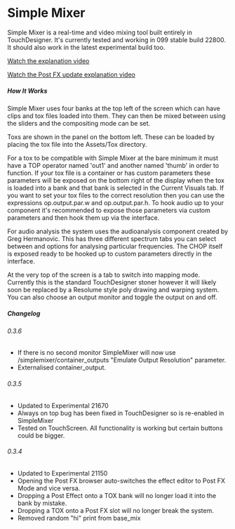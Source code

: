 # Simple Mixer
Simple Mixer is a real-time and video mixing tool built entirely in TouchDesigner. It's currently tested and working in 099 stable build 22800. It should also work in the latest experimental build too.

[Watch the explanation video](https://www.youtube.com/watch?v=P8iLnwoWyAI)

[Watch the Post FX update explanation video](https://youtu.be/DhKZlpO24m4)


##### How It Works

Simple Mixer uses four banks at the top left of the screen which can have clips and tox files loaded into them. They can then be mixed between using the sliders and the compositing mode can be set.

Toxs are shown in the panel on the bottom left. These can be loaded by placing the tox file into the Assets/Tox directory.

For a tox to be compatible with Simple Mixer at the bare minimum it must have a TOP operator named 'out1' and another named 'thumb' in order to function. If your tox file is a container or has custom parameters these parameters will be exposed on the bottom right of the display when the tox is loaded into a bank and that bank is selected in the Current Visuals tab. If you want to set your tox files to the correct resolution then you can use the expressions op.output.par.w and op.output.par.h. To hook audio up to your component it's recommended to expose those parameters via custom parameters and then hook them up via the interface.

For audio analysis the system uses the audioanalysis component created by Greg Hermanovic. This has three different spectrum tabs you can select between and options for analysing particular frequencies. The CHOP itself is exposed ready to be hooked up to custom parameters directly in the interface.

At the very top of the screen is a tab to switch into mapping mode. Currently this is the standard TouchDesigner stoner however it will likely soon be replaced by a Resolume style poly drawing and warping system. You can also choose an output monitor and toggle the output on and off.

##### Changelog

###### 0.3.6

- If there is no second monitor SimpleMixer will now use /simplemixer/container_outputs "Emulate Output Resolution" parameter.
- Externalised container_output.

###### 0.3.5

-  Updated to Experimental 21670
- Always on top bug has been fixed in TouchDesigner so is re-enabled in SimpleMixer
- Tested on TouchScreen. All functionality is working but certain buttons could be bigger.

###### 0.3.4

- Updated to Experimental 21150
- Opening the Post FX browser auto-switches the effect editor to Post FX Mode and vice versa.
- Dropping a Post Effect onto a TOX bank will no longer load it into the bank by mistake.
- Dropping a TOX onto a Post FX slot will no longer break the system.
- Removed random "hi" print from base_mix